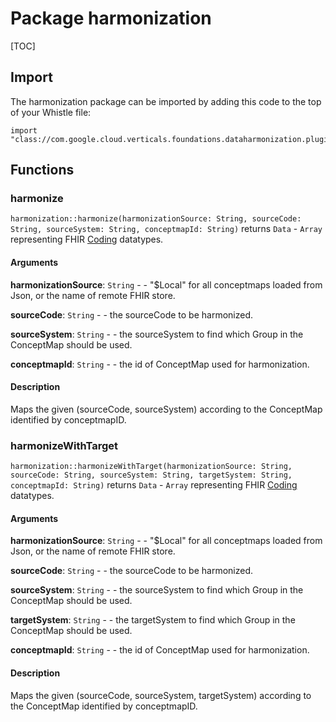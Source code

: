# Package harmonization

[TOC]

## Import

The harmonization package can be imported by adding this code to the top of your Whistle file:


```
import "class://com.google.cloud.verticals.foundations.dataharmonization.plugins.harmonization.HarmonizationPlugin"
```

## Functions
### harmonize
`harmonization::harmonize(harmonizationSource: String, sourceCode: String, sourceSystem: String, conceptmapId: String)` returns `Data` - `Array` representing FHIR [Coding](https://build.fhir.org/datatypes.html#Coding) datatypes.

#### Arguments
**harmonizationSource**: `String` - - "$Local" for all conceptmaps loaded from Json, or the name of remote FHIR store.


**sourceCode**: `String` - - the sourceCode to be harmonized.


**sourceSystem**: `String` - - the sourceSystem to find which Group in the ConceptMap should be used.


**conceptmapId**: `String` - - the id of ConceptMap used for harmonization.


#### Description
Maps the given (sourceCode, sourceSystem) according to the ConceptMap identified by conceptmapID.

### harmonizeWithTarget
`harmonization::harmonizeWithTarget(harmonizationSource: String, sourceCode: String, sourceSystem: String, targetSystem: String, conceptmapId: String)` returns `Data` - `Array` representing FHIR [Coding](https://build.fhir.org/datatypes.html#Coding) datatypes.

#### Arguments
**harmonizationSource**: `String` - - "$Local" for all conceptmaps loaded from Json, or the name of remote FHIR store.


**sourceCode**: `String` - - the sourceCode to be harmonized.


**sourceSystem**: `String` - - the sourceSystem to find which Group in the ConceptMap should be used.


**targetSystem**: `String` - - the targetSystem to find which Group in the ConceptMap should be used.


**conceptmapId**: `String` - - the id of ConceptMap used for harmonization.


#### Description
Maps the given (sourceCode, sourceSystem, targetSystem) according to the ConceptMap identified by conceptmapID.


